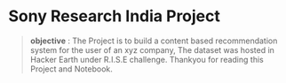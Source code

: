 # Sony Research India Project
 > **objective** : The Project is to build a content based recommendation system for the user of an xyz company, The dataset was hosted in Hacker Earth under R.I.S.E challenge.
 Thankyou for reading this Project and Notebook.
